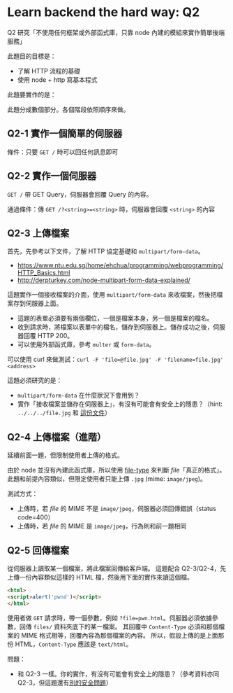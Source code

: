 # Learn backend the hard way: Q2

Q2 研究「不使用任何框架或外部函式庫，只靠 node 內建的模組來實作簡單後端服務」

此題目的目標是：

- 了解 HTTP 流程的基礎
- 使用 node + http 寫基本程式

此題要實作的是：

此題分成數個部分。各個階段依照順序來做。

## Q2-1 實作一個簡單的伺服器

條件：只要 `GET /` 時可以回任何訊息即可

## Q2-2 實作一個伺服器

`GET /` 帶 GET Query，伺服器會回覆 Query 的內容。

通過條件：傳 `GET /?<string>=<string>` 時，伺服器會回覆 `<string>` 的內容

## Q2-3 上傳檔案

首先，先參考以下文件，了解 HTTP 協定基礎和 `multipart/form-data`。

- https://www.ntu.edu.sg/home/ehchua/programming/webprogramming/HTTP_Basics.html
- http://derpturkey.com/node-multipart-form-data-explained/

這題實作一個接收檔案的介面，使用 `multipart/form-data` 來收檔案，然後把檔案存到伺服器上面。

- 這題的表單必須要有兩個欄位，一個是檔案本身，另一個是檔案的檔名。
- 收到請求時，將檔案以表單中的檔名，儲存到伺服器上。儲存成功之後，伺服器回覆 HTTP 200。
- 可以使用外部函式庫，參考 `multer` 或 `form-data`。

可以使用 curl 來做測試：`curl -F 'file=@file.jpg' -F 'filename=file.jpg' <address>`

這題必須研究的是：

- `multipart/form-data` 在什麼狀況下會用到？
- 實作「接收檔案並儲存在伺服器上」，有沒有可能會有安全上的隱患？（hint: `../../../file.jpg` 和 [這份文件](https://www.owasp.org/index.php/Path_Traversal)）

## Q2-4 上傳檔案（進階）

延續前面一題，但限制使用者上傳的格式。

由於 node 並沒有內建此函式庫，所以使用 [file-type](https://github.com/sindresorhus/file-type) 來判斷 _file_「真正的格式」。
此題和前提內容類似，但限定使用者只能上傳 `.jpg` (mime: `image/jpeg`)。

測試方式：

- 上傳時，若 _file_ 的 MIME 不是 `image/jpeg`，伺服器必須回傳錯誤（status code=400）
- 上傳時，若 _file_ 的 MIME 是 `image/jpeg`，行為則和前一題相同

## Q2-5 回傳檔案

從伺服器上讀取某一個檔案，將此檔案回傳給客戶端。
這題配合 Q2-3/Q2-4，先上傳一份內容類似這樣的 HTML 檔，然後用下面的實作來讀這個檔。

```html
<html>
<script>alert('pwnd')</script>
</html>
```

使用者做 `GET` 請求時，帶一個參數，例如 `?file=pwn.html`。伺服器必須依據參數，回傳 `files/` 資料夾底下的某一檔案。
其回覆中 `Content-Type` 必須和那個檔案的 MIME 格式相等，回覆內容為那個檔案的內容。
所以，假設上傳的是上面那份 HTML，`Content-Type` 應該是 `text/html`。

問題：

- 和 Q2-3 一樣。你的實作，有沒有可能會有安全上的隱患？（參考資料亦同 Q2-3，但這題還有[別的安全問題](https://www.owasp.org/index.php/Cross-site_Scripting_(XSS))）